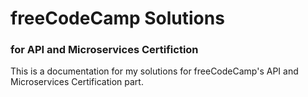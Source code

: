 # freeCodeCamp Solutions 
### for API and Microservices Certifiction
This is a documentation for my solutions for freeCodeCamp's API and Microservices Certification part.

